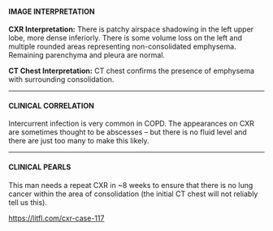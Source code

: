 #### IMAGE INTERPRETATION
**CXR Interpretation:** There is patchy airspace shadowing in the left upper lobe, more dense inferiorly. There is some volume loss on the left and multiple rounded areas representing non-consolidated emphysema. Remaining parenchyma and pleura are normal.

**CT Chest Interpretation:** CT chest confirms the presence of emphysema with surrounding consolidation.

---------------
#### CLINICAL CORRELATION
Intercurrent infection is very common in COPD. The appearances on CXR are sometimes thought to be abscesses – but there is no fluid level and there are just too many to make this likely.

---------------
#### CLINICAL PEARLS
This man needs a repeat CXR in ~8 weeks to ensure that there is no lung cancer within the area of consolidation (the initial CT chest will not reliably tell us this).


<https://litfl.com/cxr-case-117>